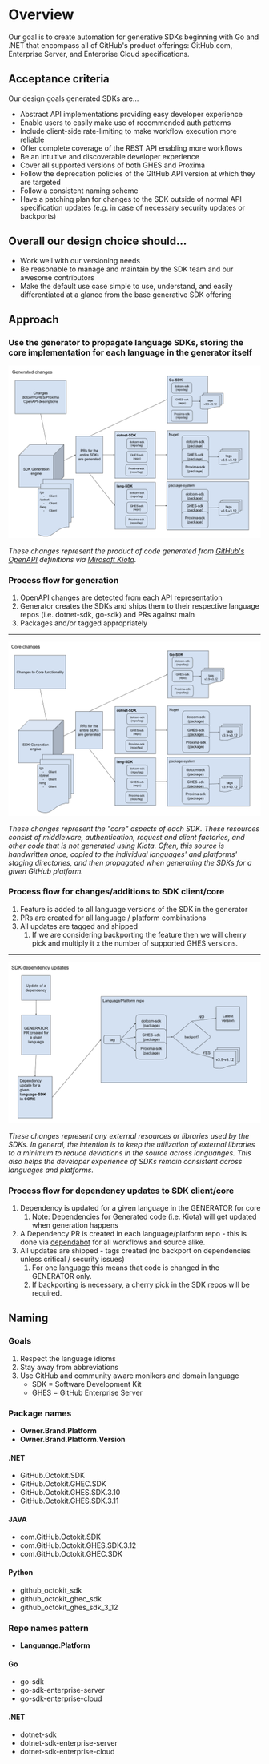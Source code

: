 # Overview

Our goal is to create automation for generative SDKs beginning with Go and .NET that encompass all of GitHub's product offerings: GitHub.com, Enterprise Server, and Enterprise Cloud specifications.


## Acceptance criteria

Our design goals generated SDKs are...
- Abstract API implementations providing easy developer experience
- Enable users to easily make use of recommended auth patterns 
- Include client-side rate-limiting to make workflow execution more reliable
- Offer complete coverage of the REST API enabling more workflows
- Be an intuitive and discoverable developer experience
- Cover all supported versions of both GHES and Proxima
- Follow the deprecation policies of the GItHub API version at which they are targeted
- Follow a consistent naming scheme
- Have a patching plan for changes to the SDK outside of normal API specification updates (e.g. in case of necessary security updates or backports)


## Overall our design choice should…
- Work well with our versioning needs
- Be reasonable to manage and maintain by the SDK team and our awesome contributors
- Make the default use case simple to use, understand, and easily differentiated at a glance from the base generative SDK offering


## Approach

### Use the generator to propagate language SDKs, storing the core implementation for each language in the generator itself

![generated changes flow](./resources/generated-changes-flow.png)

_These changes represent the product of code generated from [GitHub's OpenAPI](https://github.com/github/rest-api-description) definitions via [Mirosoft Kiota](https://github.com/microsoft/kiota)._

### Process flow for generation
1. OpenAPI changes are detected from each API representation
2. Generator creates the SDKs and ships them to their respective language repos (i.e. dotnet-sdk, go-sdk) and PRs against main
3. Packages and/or tagged appropriately

------

![core changes flow](./resources/core-changes-flow.png)

_These changes represent the "core" aspects of each SDK.  These resources consist of middleware, authentication, request and client factories, and other code that is not generated using Kiota. Often, this source is handwritten once, copied to the individual languages' and platforms' staging directories, and then propagated when generating the SDKs for a given GitHub platform._

### Process flow for changes/additions to SDK client/core
1. Feature is added to all language versions of the SDK in the generator
2. PRs are created for all language / platform combinations
3. All updates are tagged and shipped
    1. If we are considering backporting the feature then we will cherry pick and multiply it x the number of supported GHES versions.

------

![dependency changes flow](./resources/dependency-changes-flow.png)

_These changes represent any external resources or libraries used by the SDKs. In general, the intention is to keep the utilization of external libraries to a minimum to reduce deviations in the source across languanges. This also helps the developer experience of SDKs remain consistent across languages and platforms._

### Process flow for dependency updates to SDK client/core 
1. Dependency is updated for a given language in the GENERATOR for core
    1. Note: Dependencies for Generated code (i.e. Kiota) will get updated when generation happens
2. A Dependency PR is created in each language/platform repo - this is done via [dependabot](../.github/dependabot.yml) for all workflows and source alike.
3. All updates are shipped - tags created (no backport on dependencies unless critical / security issues)
    1. For one language this means that code is changed in the GENERATOR only.
    2. If backporting is necessary, a cherry pick in the SDK repos will be required.


## Naming

### Goals

1. Respect the language idioms
2. Stay away from abbreviations
3. Use GitHub and community aware monikers and domain language 
    - SDK = Software Development Kit
    - GHES = GitHub Enterprise Server  

### Package names 

- **Owner.Brand.Platform**
- **Owner.Brand.Platform.Version**

#### .NET
- GitHub.Octokit.SDK
- GitHub.Octokit.GHEC.SDK
- GitHub.Octokit.GHES.SDK.3.10
- GitHub.Octokit.GHES.SDK.3.11

#### JAVA
- com.GitHub.Octokit.SDK
- com.GitHub.Octokit.GHES.SDK.3.12
- com.GitHub.Octokit.GHEC.SDK

#### Python
- github_octokit_sdk
- github_octokit_ghec_sdk
- github_octokit_ghes_sdk_3_12

### Repo names pattern 

- **Languange.Platform**

#### Go
- go-sdk
- go-sdk-enterprise-server
- go-sdk-enterprise-cloud

#### .NET
- dotnet-sdk
- dotnet-sdk-enterprise-server
- dotnet-sdk-enterprise-cloud



